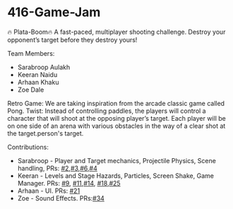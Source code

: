 # 416-Game-Jam

🔥 Plata-Boom🔥
A fast-paced, multiplayer shooting challenge. Destroy your opponent’s target before they destroy yours!

Team Members:
- Sarabroop Aulakh
- Keeran Naidu 
- Arhaan Khaku
- Zoe Dale

Retro Game: We are taking inspiration from the arcade classic game called Pong. 
Twist: Instead of controlling paddles, the players will control a character that will shoot at the opposing player’s target. Each player will be on one side of an arena with various obstacles in the way of a clear shot at the target.person's target.

Contributions:
- Sarabroop - Player and Target mechanics, Projectile Physics, Scene handling, PRs: [#2](https://github.com/Battlebee12/416-Game-Jam/pull/2),[#3](https://github.com/Battlebee12/416-Game-Jam/pull/3),[#6](https://github.com/Battlebee12/416-Game-Jam/pull/6),[#4](https://github.com/Battlebee12/416-Game-Jam/pull/4)
- Keeran - Levels and Stage Hazards, Particles, Screen Shake, Game Manager. PRs: [#9](https://github.com/Battlebee12/416-Game-Jam/pull/9), [#11](https://github.com/Battlebee12/416-Game-Jam/pull/11),[#14](https://github.com/Battlebee12/416-Game-Jam/pull/14), [#18](https://github.com/Battlebee12/416-Game-Jam/pull/18),[#25](https://github.com/Battlebee12/416-Game-Jam/pull/25)
- Arhaan - UI. PRs: [#21](https://github.com/Battlebee12/416-Game-Jam/pull/21)
- Zoe - Sound Effects. PRs:[#34](https://github.com/Battlebee12/416-Game-Jam/pull/34)
